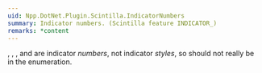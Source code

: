 ```yaml
---
uid: Npp.DotNet.Plugin.Scintilla.IndicatorNumbers
summary: Indicator numbers. (Scintilla feature INDICATOR_)
remarks: *content
---
```


<xref href="Npp.DotNet.Plugin.Scintilla.IndicatorNumbers.CONTAINER" data-throw-if-not-resolved="false"></xref>, <xref href="Npp.DotNet.Plugin.Scintilla.IndicatorNumbers.IME" data-throw-if-not-resolved="false"></xref>, <xref href="Npp.DotNet.Plugin.Scintilla.IndicatorNumbers.IME_MAX" data-throw-if-not-resolved="false"></xref>, and <xref href="Npp.DotNet.Plugin.Scintilla.IndicatorNumbers.MAX" data-throw-if-not-resolved="false"></xref> are indicator <em>numbers</em>, not indicator <em>styles</em>, so should not really be in the <xref href="Npp.DotNet.Plugin.Scintilla.IndicatorStyle" data-throw-if-not-resolved="false"></xref> enumeration.
